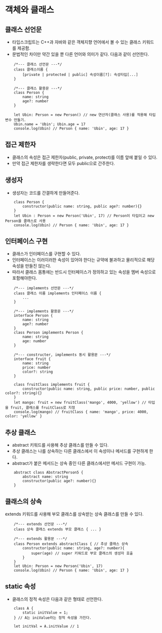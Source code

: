 # 객체와 클래스

## 클래스 선언문
- 타입스크립트는 C++과 자바와 같은 객체지향 언어에서 볼 수 있는 클래스 키워드를 제공함.
- 문법적인 차이만 약간 있을 뿐 다른 언어와 의미가 같다. 다음과 같이 선언한다.
```TS
    /*--- 클래스 선언문 ---*/
    class 클래스이름 {
        [private | protected | public] 속성이름[?]: 속성타입[...]
    }
```
```TS
    /*--- 클래스 활용문 ---*/
    class Person {
        name: string
        age?: number
    }

    let Ubin: Person = new Person() // new 연산자(클래스 사용)를 적용해 타입 변수 만들기.
    Ubin.name = 'Ubin'; Ubin.age = 17
    console.log(Ubin) // Person { name: 'Ubin', age: 17 }
```

## 접근 제한자
- 클래스의 속성은 접근 제한자(public, private, protect)를 이름 앞에 붙일 수 있다.
- 만약 접근 제한자를 생략한다면 모두 public으로 간주한다.

## 생성자
- 생성자는 코드를 간결하게 만들어준다.
```TS
    class Person {
        constructor(public name: string, public age?: number){}
    }
    let Ubin : Person = new Person('Ubin', 17) // Person이 타입이고 new Person을 클래스로 사용
    console.log(Ubin) // Person { name: 'Ubin', age: 17 }
```

## 인터페이스 구현
- 클래스가 인터페이스를 구현할 수 있다.
- 인터페이스는 이러이러한 속성이 있어야 한다는 규약에 불과하고 물리적으로 해당 속성을 만들진 않는다.
- 따라서 클래스 몸통에는 반드시 인터페이스가 정의하고 있는 속성을 멤버 속성으로 포함해야한다.
```TS
    /*--- implements 선언문 ---*/
    class 클래스 이름 implements 인터페이스 이름 {
        ...
    }
```
```TS
    /*--- implements 활용문 ---*/
    interface Person {
        name: string
        age?: number
    }
    class Person implements Person {
        name: string
        age: number
    }
```
```TS
    /*--- constructer, implements 동시 활용문 ---*/
    interface fruit {
        name: string
        price: number
        color?: string
    }
    
    class fruitClass implements fruit {
        constructor(public name: string, public price: number, public color?: string){}
    } 
    let mango: fruit = new fruitClass('mango', 4000, 'yellow') // 타입을 fruit, 클래스를 fruitClass로 지정
    console.log(mango) // fruitClass { name: 'mango', price: 4000, color: 'yellow' }
```

## 추상 클래스
- abstract 키워드를 사용해 추상 클래스를 만들 수 있다.
- 추상 클래스는 나를 상속하는 다른 클래스에서 이 속성이나 메서드를 구현하게 한다.
- abstract가 붙은 메서드는 상속 중인 다른 클래스에서만 메서드 구현이 가능.
```TS
    abstract class AbstractPerson5 {
        abstract name: string
        constructor(public age?: number){}
    }
```

## 클래스의 상속
<p>extends 키워드를 사용해 부모 클래스를 상속받는 상속 클래스를 만들 수 있다.</p>

```TS
    /*--- extends 선언문 ---*/
    class 상속 클래스 extends 부모 클래스 { ... }
```
```TS
    /*--- extends 활용문 ---*/
    class Person extends abstractClass { // 추상 클래스 상속
        constructor(public name: string, age?: number){
            super(age) // super 키워드로 부모 클래스의 생성자 호출
        }
    }
    let Ubin: Person = new Person('Ubin', 17)
    console.log(Ubin) // Person { name: 'Ubin', age: 17 }
```

## static 속성
- 클래스의 정적 속성은 다음과 같은 형태로 선언한다.
```TS
    class A {
        static initValue = 1;
    } // A는 iniValue라는 정적 속성을 가진다.
    
    let initVal = A.initValue // 1
```